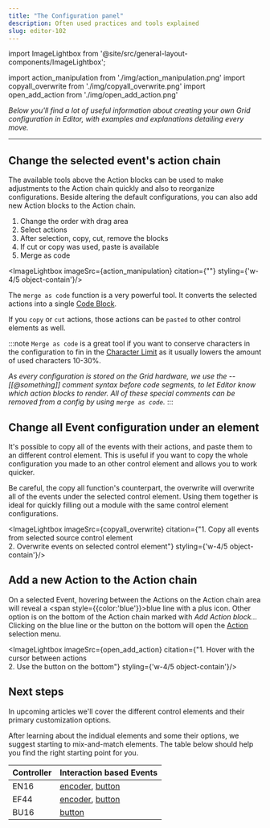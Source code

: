 ```yaml
---
title: "The Configuration panel"
description: Often used practices and tools explained
slug: editor-102
---
```


import ImageLightbox from '@site/src/general-layout-components/ImageLightbox';

import action_manipulation from './img/action_manipulation.png'
import copyall_overwrite from './img/copyall_overwrite.png'
import open_add_action from './img/open_add_action.png'

*Below you'll find a lot of useful information about creating your own Grid configuration in Editor, with examples and explanations detailing every move.*

---

## Change the selected event's action chain


The available tools above the Action blocks can be used to make adjustments to the Action chain quickly and also to reorganize configurations. Beside altering the default configurations, you can also add new Action blocks to the Action chain.

1. Change the order with drag area
2. Select actions
3. After selection, copy, cut, remove the blocks
4. If cut or copy was used, paste is available
5. Merge as code

<ImageLightbox imageSrc={action_manipulation} citation={""} styling={'w-4/5 object-contain'}/>

The `merge as code` function is a very powerful tool. It converts the selected actions into a single [Code Block](/wiki/actions/code/code-block).

If you `copy` or `cut` actions, those actions can be `pasted` to other control elements as well.

:::note
`Merge as code` is a great tool if you want to conserve characters in the configuration to fin in the [Character Limit](/docs/wiki/more/char-limit.md) as it usually lowers the amount of used characters 10-30%.

*As every configuration is stored on the Grid hardware, we use the --[[@something]] comment syntax before code segments, to let Editor know which action blocks to render. All of these special comments can be removed from a config by using `merge as code`.*
:::

## Change all Event configuration under an element

It's possible to copy all of the events with their actions, and paste them to an different control element. This is useful if you want to copy the whole configuration you made to an other control element and allows you to work quicker.

Be careful, the copy all function's counterpart, the overwrite will overwrite all of the events under the selected control element. Using them together is ideal for quickly filling out a module with the same control element configurations.

<ImageLightbox imageSrc={copyall_overwrite} citation={"1. Copy all events from selected source control element<br>2. Overwrite events on selected control element"} styling={'w-4/5 object-contain'}/>

## Add a new Action to the Action chain

On a selected Event, hovering between the Actions on the Action chain area will reveal a <span style={{color:'blue'}}>blue line with a plus icon</span>. Other option is on the bottom of the Action chain marked with *Add Action block...* Clicking on the blue line or the button on the bottom will open the [Action](/category/actions) selection menu.

<ImageLightbox imageSrc={open_add_action} citation={"1. Hover with the cursor between actions<br>2. Use the button on the bottom"} styling={'w-4/5 object-contain'}/>

## Next steps


In upcoming articles we'll cover the different control elements and their primary customization options.

After learning about the indidual elements and some their options, we suggest starting to mix-and-match elements. The table below should help you find the right starting point for you.


<div style={{margin: '2em'}}>

| Controller  | Interaction based Events |
| ----------- | ----------- |
| EN16 | [encoder](/guides/guide/how-to-grid-editor/editor-103-encoder), [button](/guides/guide/how-to-grid-editor/editor-104-button) |
| EF44 | [encoder](/guides/guide/how-to-grid-editor/editor-103-encoder), [button](/guides/guide/how-to-grid-editor/editor-104-button) |
| BU16 | [button](/guides/guide/how-to-grid-editor/editor-104-button) |
</div>




